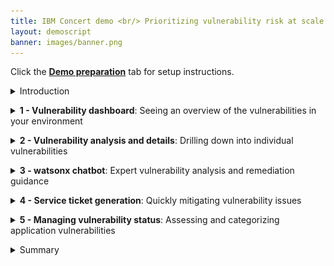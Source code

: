 ```yaml
---
title: IBM Concert demo <br/> Prioritizing vulnerability risk at scale with gen AI insights <br/> <small> <i> Live demo for Tech Sales </i> </small>
layout: demoscript
banner: images/banner.png
---
```


<span id="top"></span>

Click the [**Demo preparation**](demo-preparation) tab for setup instructions.

<details markdown="1">

<summary>Introduction</summary>

As enterprises develop and deploy an increasing number of software applications, they face significant risks and challenges related to Common Vulnerability Exposures (CVEs) and other vulnerabilities in open source software.

Leveraging data from various tools, IBM Concert empowers security professionals to gain a comprehensive view of vulnerabilities across their application landscape. Using an advanced gen AI engine, Concert  assesses vulnerability risk tailored to each customer’s specific environment. Concert identifies potential threats, evaluates their impact and provides actionable recommendations to prioritize and mitigate risks effectively.

Let’s see how IBM Concert accelerates vulnerability management and enhances security posture.

<br/>

</details>

<p/>

<details markdown="1">

<summary><strong>1 - Vulnerability dashboard</strong>: Seeing an overview of the vulnerabilities in your environment</summary>

<br/>

| **1.1** | **Examine the vulnerability landscape** |
| :--- | :--- |
| **Narration** | The security manager at Focus Financial is overwhelmed with a backlog of 1100+ CVEs and struggles to manage vulnerabilities across applications hosted by different teams. With the recent adoption of a microservices architecture, the complexity has surged as these applications now span multiple cloud providers and on-prem environments. This shift has introduced significant challenges in vulnerability management, making it crucial to find a better way to prioritize, manage and address the exposures. |
| **Action** &nbsp; 1.1.1 | Show the **Home** page.<br/> <img src="images/1-1-1.png" width="800" /> |
| **Narration** | On logging into Concert, the security manager is presented with a dashboard that represents different dimensions of the application landscape. The vulnerability summary provides an immediate overview of the risk posture. <br/><br/> The section on the right provides key vulnerability metrics, showing the total number of unique CVEs and affected components. Concert highlights the most critical vulnerabilities. In this case, we see 6 'Priority 1' CVEs, 7 'Priority 2' CVEs, 74 'Priority 3' CVEs and 117 deprioritized CVEs. This concise snapshot helps security managers quickly assess the organization's vulnerability landscape and prioritize remediation efforts. |
| **Action** &nbsp; 1.1.2 | Scroll down the home page to show the **Most vulnerable applications** (left) and **Prioritized CVEs impacting public access points** (right) graphs. <br/> <img src="images/1-1-2.png" width="800" /> |
| **Narration** | Scrolling down the home page, the security manager sees two visual representations of vulnerability risk. <br/><br/>The bar chart on the left provides a clear view of the most vulnerable applications within the organization. By categorizing and prioritizing the vulnerabilities, the security manager can quickly identify that even though the 'quote-of-the-day' application contains the highest number CVE findings, the application to pay immediate attention to might be the 'ecommerce ' app because it contains the most CVEs in the critical (Priority 1) category. <br/><br/>The scatter plot on the right highlights the CVEs that have a potential path to public access points, with each point representing a CVE and its associated risk score and impact. |
| **Action** &nbsp; 1.1.3 | Scroll down the home page to show the **Highest prioritiy CVEs** table. <br/> <img src="images/1-1-3.png" width="800" /> |
| **Narration** | At the bottom of the Home page, the security manager can see the top five vulnerabilities displayed in order of criticality. |

<br/>

| **1.2** | **Display CVEs in the Arena View** |
| :--- | :--- |
| **Action** &nbsp; 1.2.1 | Click **Arena view**. <inline-notification text="Use the zoom controls on the bottom right to fit the view on your screen."></inline-notification> <img src="images/2-1-1a.png" width="800" /> |
| **Narration** | The 'Arena view' provides the security manager with a 360-degree view of the entire application ecosystem. |
| **Action** &nbsp; 1.2.2 | Click the **Prioritized CVEs** switch, which will display the prioritized CVEs on the left side of the Arena view. <br/> <img src="images/4-1-1.png" width="800" /> |
| **Narration** | By clicking the 'Prioritized CVEs' switch, the security manager reveals a red cluster showing all the high priority CVEs. This visualization details the affected repositories, deployed images, applications and public access points. It provides a comprehensive overview of how vulnerabilities propagate through the system, enabling informed decision-making for remediation efforts. |
| **Action** &nbsp; 1.2.3 | Hover over any CVE node to highlight its end-to-end connections. <br/> <img src="images/1-2-3.png" width="800" /> |
| **Narration** | The darkest red circles represent Concert's ‘Priority 1’ vulnerabilities. By hovering over any node, the security manager sees the repositories, images, applications, environments and access points associated with a CVE. |
| **Action** &nbsp; 1.2.4 | Click the **Prioritized exposures** switch. <br/> <img src="images/1-2-4.png" width="800" /> |
| **Narration** | By clicking the 'Prioritized exposures' switch, the security manager reveals two new orange clusters. This visualization displays exposures detected from static code scans on the left side of the Arena view and dynamic security scans on the right side of the Arena view. |

**[Go to top](#top)**

<br/><br/>

</details>

<p/>

<details markdown="1">

<summary><strong>2 - Vulnerability analysis and details</strong>: Drilling down into individual vulnerabilities</summary>

<br/>

| **2.1** | **Examine vulnerabilities in the Dimensions view** |
| :--- | :--- |
| **Action** &nbsp; 2.1.1 | Click **Dimensions** and select **Vulnerability**.<br/><img src="images/5-2-3a.png" width="800" /> |
| **Narration** | To see a list of all vulnerabilities, the security manager accesses the Vulnerability page in the Dimensions view. The vulernability dashboard provides a snapshot of source code, image scan, runtime vulnerabilities and exposures as well as a detailed list of all vulnerabilities prioritized by risk score. This view enables quick identification of the most critical vulnerabilities across all applications. It offers a comprehensive overview, making it easy to sort, filter and find vulnerabilities in the system. |

<br/>

| **2.2** | **View CVE details** |
| :--- | :--- |
| **Action** &nbsp; 2.2.1 | Click the Priority first CVE (<strong>CVE-2022-42889</strong>). <br/> <img src="images/2-2-1.png" width="800" /> <br/><br/> The following 'CVE details' screen will appear: <br/> <img src="images/3-1-3.png" width="800" /> |
| **Action** &nbsp; 2.2.2 | Highlight the difference between the generic CVSS risk score and Concert's custom risk score and priority. <br/> <img src="images/2-2-2.png" width="800" /> |
| **Narration** | The security manager selects a CVE to view the details and sees the impact view showing the packages, images, applications and environments affected by the vulnerablability. <br/><br/> The CVE view also provides the security manager with a summary of the issue, the generic CVSS score and a custom Concert risk score. <br/>Concert leverages generative AI to correlate vulnerability data across multiple risk vectors, analyzing package and application dependencies to highlight risks specific to an organization’s environment. This allows Concert to generate a score based on the actual exposure risk. <br/><br/>Concert uses the following vectors to calculate the risk posed by each vulnerability.<br/>• Base CVSS score<br/>• Proprietary threat intelligence from IBM X-Force<br/>• Application criticality<br/>• Publicly exposed access points |



**[Go to top](#top)**

<br/><br/>

</details>

<p/>

<details markdown="1">

<summary><strong>3 - watsonx chatbot</strong>: Expert vulnerability analysis and remediation guidance</summary>

<br/>

| **3.1** | **Interact with the chatbot** |
| :--- | :--- |
| **Action** &nbsp; 3.1.1 | Click **Ask watsonx**. <br/> <img src="images/3-1-1.png" width="800" /> |
| **Narration** | Concert’s interactive chatbot uses generative AI to dig deeper into Concert’s specific suggestions and explain the potential impact and remediation of each issue. The chatbot uses IBM’s Granite language model powered by watsonx and comes pre-trained to have interactive conversations about application vulnerabilities. The security manager interactively asks questions about CVE details and engages in a discussion about remediation guidance. Concert responds with CVE-specific details. |
| **Action** &nbsp; 3.1.2 | Type '**How do I mitigate this CVE?**' in the chatbot. <br/> <img src="images/3-1-2.png" width="800" /> |
| **Narration** | Concert responds like an expert, providing the security manager with insight about the vulnerability and offering remediation guidance. |
| **Action** &nbsp; 3.1.3 | Type '**Does this CVE have known exploits?**' in the chatbot. <br/> <img src="images/3-1-2a.png" width="500" /> |

**[Go to top](#top)**

<br/><br/>

</details>

<p/>

<details markdown="1">

<summary><strong>4 - Service ticket generation</strong>: Quickly mitigating vulnerability issues</summary>

<br/>

| **4.1** | **Open a ticket** |
| :--- | :--- |
| **Narration** | Now that the security manager fully understands the potential impact of the CVE on the application environment, Concert can automatically generate a service ticket to resolve the vulnerability. Previously, this process required manually communicating the issue to a separate team to create the service ticket. |
| **Action** &nbsp; 4.1.1 | Click **Open ticket** in the first row. <br/> <img src="images/5-1-1.png" width="800" /> <br/><br/> The following **Open a ticket** screen will appear: <br/> <img src="images/5-1-2.png" width="800" /> |
| **Narration** | Concert can connect directly to popular ticketing systems, such as GitHub, Jira and ServiceNow, to automatically generate service tickets to remediate the vulnerability. Concert automatically inserts the appropriate text into the ticket fields, automating what would otherwise be a time-consuming task. In addition to ensuring accuracy, Concert saves an average of 15 minutes per vulnerability, which can add up significantly given the thousands of issues that arise each year. |
| **Action** &nbsp; 4.1.2 | Click **X** to close the **Open a ticket** screen. <br/> <img src="images/5-1-3.png" width="800" /> |
| **Action** &nbsp; 4.1.3 | Click **X** to close the CVE details screen. <br/> <img src="images/5-1-4.png" width="800" /> |

<br/>

| **4.2** | **Create an automation rule** |
| :--- | :--- |
| **Narration** | Alternatively, the security manager can configure automation rules to automatically create and assign tickets in the ticketing system, further speeding up the process of remediating vulnerabilities. Concert’s automation rules define the automatic actions to take when it detects a CVE that needs remediation. |
| **Action** &nbsp; 4.2.1 | Click **Administration** and select **Integrations**. <br/> <img src="images/5-2-1.png" width="800" /> |
| **Action** &nbsp; 4.2.2 | Click the **Automation rules** tab. <br/> <img src="images/5-2-2.png" width="800" /> |
| **Action** &nbsp; 4.2.3 | Click **Create automation rule**. <br/> <img src="images/5-2-3.png" width="800" /> |
| **Action** &nbsp; 4.2.4 | In the **Name** field, type '**Create ticket for critical CVE on prod environment**' (1). <br/> For the first condition, select **Environments** and **production** (2). <br/> For the second condition, Select **Open GitHub issue** (3). <br/> <img src="images/5-2-4.png" width="800" /> |
| **Narration** | For example, the security manager can configure a rule to automatically generate a service ticket in GitHub for each vulnerability detected in the production environment. If desired, the security manager can also set threshold values on risk scores to determine when a ticket should be generated. |
| **Action** &nbsp; 4.2.5 | Click **X** to close the **Create an automation rule** screen. <br/> <img src="images/5-2-5.png" width="800" /> |

**[Go to top](#top)**

<br/><br/>

</details>

<p/>

<details markdown="1">

<summary><strong>5 - Managing vulnerability status</strong>: Assessing and categorizing application vulnerabilities</summary>

<br/>

| **5.1** | **Organize vulnerabilities in the kanban view** |
| :--- | :--- |
| **Action** &nbsp; 5.1.1 | Click **Inventory** and select **Applications**. <br/> <img src="images/6-1-2.png" width="800" /> |
| **Action** &nbsp; 5.1.2 | Click **paymentApp** in the **Applications** view. <br/><img src="images/5-1-2a.png" width="800" /> |
| **Action** &nbsp; 5.1.3 | Click **Prioritized CVE findings** in the **paymentApp** application dialog.<br/><img src="images/6-1-1.png" width="800" /> |
| **Narration** | The security manager organizes all vulnerabilities affecting a specific application using Concert's convenient kanban board. The CVEs are categorized according to those with 'Assessment in progress', 'Exception requested' and 'False positive.' The status of a CVE can be updated by simply dragging and dropping it into the appropriate column. |

<br/>

**[Go to top](#top)**

<br/><br/>

</details>

<p/>

<details markdown="1">

<summary>Summary</summary>

We’ve demonstrated how Concert assists a security manager in identifying and prioritizing vulnerabilities and streamlining the remediation process. Before implementing Concert, the security team faced challenges with manual efforts, fragmented tools and extensive data needed to manage and assess vulnerabilities.

The security manager utilized Concert to unify disparate data sources, offering a comprehensive view of the security posture. Concert used gen AI to analyze data across various environments, enabling the security team to proactively prioritize, understand and address vulnerabilities.

**[Go to top](#top)**

<br/><br/>

</details>